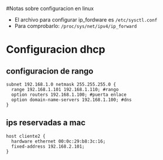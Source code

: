 #Notas sobre configuracion en linux

* El archivo para configurar ip_fordware es `/etc/sysctl.conf`
* Para comprobarlo: `/proc/sys/net/ipv4/ip_forward`


# Configuracion dhcp

## configuracion de rango

```
subnet 192.168.1.0 netmask 255.255.255.0 {
  range 192.168.1.101 192.168.1.110; #rango
  option routers 192.168.1.100; #puerta enlace
  option domain-name-servers 192.168.1.100; #dns
}
```
## ips reservadas a mac

```
host cliente2 {
  hardware ethernet 00:0c:29:b8:3c:16;
  fixed-address 192.168.2.101;
}

```
